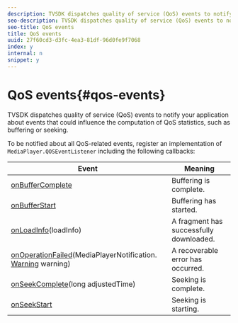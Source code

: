 ```yaml
---
description: TVSDK dispatches quality of service (QoS) events to notify your application about events that could influence the computation of QoS statistics, such as buffering or seeking.
seo-description: TVSDK dispatches quality of service (QoS) events to notify your application about events that could influence the computation of QoS statistics, such as buffering or seeking.
seo-title: QoS events
title: QoS events
uuid: 27f60cd3-d3fc-4ea3-81df-96d0fe9f7068
index: y
internal: n
snippet: y
---
```


# QoS events{#qos-events}

TVSDK dispatches quality of service (QoS) events to notify your application about events that could influence the computation of QoS statistics, such as buffering or seeking.

 To be notified about all QoS-related events, register an implementation of `MediaPlayer.QOSEventListener` including the following callbacks: 

|  Event  | Meaning  |
|---|---|
| [onBufferComplete](http://help.adobe.com/en_US/primetime/api/psdk/javadoc_1.4/com/adobe/mediacore/MediaPlayer.QOSEventListener.html#onBufferComplete())  | Buffering is complete.  |
| [onBufferStart](http://help.adobe.com/en_US/primetime/api/psdk/javadoc_1.4/com/adobe/mediacore/MediaPlayer.QOSEventListener.html#onBufferStart())  | Buffering has started.  |
| [onLoadInfo](http://help.adobe.com/en_US/primetime/api/psdk/javadoc_1.4/com/adobe/mediacore/MediaPlayer.QOSEventListener.html#onLoadInfo(com.adobe.mediacore.qos.LoadInfo))(loadInfo)  | A fragment has successfully downloaded.  |
|  [onOperationFailed](http://help.adobe.com/en_US/primetime/api/psdk/javadoc_1.4/com/adobe/mediacore/MediaPlayer.QOSEventListener.html)(MediaPlayerNotification. [Warning](http://help.adobe.com/en_US/primetime/api/psdk/javadoc_1.4/com/adobe/mediacore/MediaPlayerNotification.Warning.html) warning)  | A recoverable error has occurred.  |
| [onSeekComplete](http://help.adobe.com/en_US/primetime/api/psdk/javadoc_1.4/com/adobe/mediacore/MediaPlayer.QOSEventListener.html#onSeekComplete(long))(long adjustedTime)  | Seeking is complete.  |
| [onSeekStart](http://help.adobe.com/en_US/primetime/api/psdk/javadoc_1.4/com/adobe/mediacore/MediaPlayer.QOSEventListener.html#onSeekStart())  | Seeking is starting.  |

